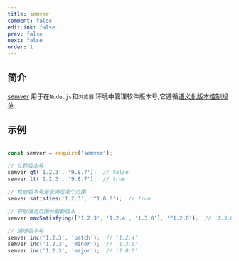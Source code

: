```yaml
---
title: semver
comment: false
editLink: false
prev: false
next: false
order: 1
---
```


## 简介

[semver](https://www.npmjs.com/package/semver)
用于在`Node.js`和`浏览器`
环境中管理软件版本号,它遵循[语义化版本控制规范](../../Terminology/语义化版本控制(Semantic%20Versioning).md)

## 示例

```js

const semver = require('semver');

// 比较版本号
semver.gt('1.2.3', '9.8.7');  // false
semver.lt('1.2.3', '9.8.7');  // true

// 检查版本号是否满足某个范围
semver.satisfies('1.2.3', '^1.0.0');  // true

// 获取满足范围的最新版本
semver.maxSatisfying(['1.2.3', '1.2.4', '1.3.0'], '^1.2.0');  // '1.3.0'

// 递增版本号
semver.inc('1.2.3', 'patch');  // '1.2.4'
semver.inc('1.2.3', 'minor');  // '1.3.0'
semver.inc('1.2.3', 'major');  // '2.0.0'
```
